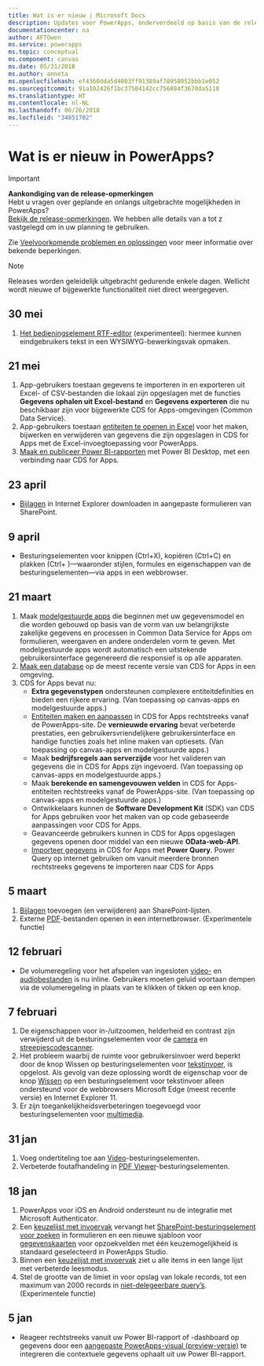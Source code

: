```yaml
---
title: Wat is er nieuw | Microsoft Docs
description: Updates voor PowerApps, onderverdeeld op basis van de releasedatum
documentationcenter: na
author: AFTOwen
ms.service: powerapps
ms.topic: conceptual
ms.component: canvas
ms.date: 05/21/2018
ms.author: anneta
ms.openlocfilehash: ef4360dda5d4003ff91389af78958052bbb1e052
ms.sourcegitcommit: 91a102426f1bc37504142cc756884f3670da5110
ms.translationtype: HT
ms.contentlocale: nl-NL
ms.lasthandoff: 06/26/2018
ms.locfileid: "34851702"
---
```

# <a name="whats-new-in-powerapps"></a>Wat is er nieuw in PowerApps?
> [!IMPORTANT]
> **Aankondiging van de release-opmerkingen**<br>
> Hebt u vragen over geplande en onlangs uitgebrachte mogelijkheden in PowerApps?<br>
[Bekijk de release-opmerkingen](https://docs.microsoft.com/en-us/business-applications-release-notes/april18/powerapps/overview). We hebben alle details van a tot z vastgelegd om in uw planning te gebruiken.

Zie [Veelvoorkomende problemen en oplossingen](common-issues-and-resolutions.md) voor meer informatie over bekende beperkingen.

> [!NOTE]
> Releases worden geleidelijk uitgebracht gedurende enkele dagen. Wellicht wordt nieuwe of bijgewerkte functionaliteit niet direct weergegeven.

## <a name="may-30"></a>30 mei
1. [Het bedieningselement RTF-editor](controls/control-richtexteditor.md) (experimenteel): hiermee kunnen eindgebruikers tekst in een WYSIWYG-bewerkingsvak opmaken. 

## <a name="may-21"></a>21 mei
1. App-gebruikers toestaan gegevens te importeren in en exporteren uit Excel- of CSV-bestanden die lokaal zijn opgeslagen met de functies **Gegevens ophalen uit Excel-bestand** en **Gegevens exporteren** die nu beschikbaar zijn voor bijgewerkte CDS for Apps-omgevingen (Common Data Service). 
1. App-gebruikers toestaan [entiteiten te openen in Excel](../common-data-service/data-platform-excel-addin.md) voor het maken, bijwerken en verwijderen van gegevens die zijn opgeslagen in CDS for Apps met de Excel-invoegtoepassing voor PowerApps. 
1. [Maak en publiceer Power BI-rapporten](../common-data-service/data-platform-powerbi-connector.md) met Power BI Desktop, met een verbinding naar CDS for Apps. 

## <a name="april-23"></a>23 april
* [Bijlagen](controls/control-attachments.md) in Internet Explorer downloaden in aangepaste formulieren van SharePoint.

## <a name="april-9"></a>9 april
* Besturingselementen voor knippen (Ctrl+X), kopiëren (Ctrl+C) en plakken (Ctrl+ )&mdash;waaronder stijlen, formules en eigenschappen van de besturingselementen&mdash;via apps in een webbrowser.

## <a name="march-21"></a>21 maart
1. Maak [modelgestuurde apps](../model-driven-apps/model-driven-app-overview.md) die beginnen met uw gegevensmodel en die worden gebouwd op basis van de vorm van uw belangrijkste zakelijke gegevens en processen in Common Data Service for Apps om formulieren, weergaven en andere onderdelen vorm te geven. Met modelgestuurde apps wordt automatisch een uitstekende gebruikersinterface gegenereerd die responsief is op alle apparaten.
2. [Maak een database](../../administrator/create-database.md) op de meest recente versie van CDS for Apps in een omgeving.
3. CDS for Apps bevat nu:
    - **Extra gegevenstypen** ondersteunen complexere entiteitdefinities en bieden een rijkere ervaring. (Van toepassing op canvas-apps en modelgestuurde apps.)
    - [Entiteiten maken en aanpassen](../common-data-service/data-platform-create-entity.md) in CDS for Apps rechtstreeks vanaf de PowerApps-site. De **vernieuwde ervaring** bevat verbeterde prestaties, een gebruikersvriendelijkere gebruikersinterface en handige functies zoals het inline maken van optiesets. (Van toepassing op canvas-apps en modelgestuurde apps.)
    - Maak **bedrijfsregels aan serverzijde** voor het valideren van gegevens die in CDS for Apps zijn ingevoerd. (Van toepassing op canvas-apps en modelgestuurde apps.)
    - Maak **berekende en samengevouwen velden** in CDS for Apps-entiteiten rechtstreeks vanaf de PowerApps-site. (Van toepassing op canvas-apps en modelgestuurde apps.)  
    - Ontwikkelaars kunnen de **Software Development Kit** (SDK) van CDS for Apps gebruiken voor het maken van op code gebaseerde aanpassingen voor CDS for Apps.
    - Geavanceerde gebruikers kunnen in CDS for Apps opgeslagen gegevens openen door middel van een nieuwe **OData-web-API**.
    - [Importeer gegevens](../common-data-service/data-platform-cds-newentity-pq.md) in CDS for Apps met **Power Query**. Power Query op internet gebruiken om vanuit meerdere bronnen rechtstreeks gegevens te importeren naar CDS for Apps

## <a name="march-5"></a>5 maart
1. [Bijlagen](controls/control-attachments.md) toevoegen (en verwijderen) aan SharePoint-lijsten.
2. Externe [PDF](controls/control-pdf-viewer.md)-bestanden openen in een internetbrowser. (Experimentele functie)

## <a name="feb-12"></a>12 februari
* De volumeregeling voor het afspelen van ingesloten [video-](controls/control-audio-video.md) en [audiobestanden](controls/control-audio-video.md) is nu inline. Gebruikers moeten geluid voortaan dempen via de volumeregeling in plaats van te klikken of tikken op een knop.

## <a name="feb-7"></a>7 februari
1. De eigenschappen voor in-/uitzoomen, helderheid en contrast zijn verwijderd uit de besturingselementen voor de [camera](controls/control-camera.md) en [streepjescodescanner](controls/control-barcodescanner.md).
2. Het probleem waarbij de ruimte voor gebruikersinvoer werd beperkt door de knop Wissen op besturingselementen voor [tekstinvoer](controls/control-text-input.md), is opgelost. Als gevolg van deze oplossing wordt de eigenschap voor de knop [Wissen](controls/control-text-input.md#additional-properties) op een besturingselement voor tekstinvoer alleen ondersteund voor de webbrowsers Microsoft Edge (meest recente versie) en Internet Explorer 11.
3. Er zijn toegankelijkheidsverbeteringen toegevoegd voor besturingselementen voor [multimedia](add-images-pictures-audio-video.md).

## <a name="jan-31"></a>31 jan
1. Voeg ondertiteling toe aan [Video](controls/control-audio-video.md)-besturingselementen.
2. Verbeterde foutafhandeling in [PDF Viewer](controls/control-pdf-viewer.md)-besturingselementen.

## <a name="jan-18"></a>18 jan
1. PowerApps voor iOS en Android ondersteunt nu de integratie met Microsoft Authenticator.
2. Een [keuzelijst met invoervak](controls/control-combo-box.md) vervangt het [SharePoint-besturingselement voor zoeken](sharepoint-lookup-fields.md) in formulieren en een nieuwe sjabloon voor [gegevenskaarten](working-with-cards.md) voor opzoekvelden met één keuzemogelijkheid is standaard geselecteerd in PowerApps Studio.
3. Binnen een [keuzelijst met invoervak](controls/control-combo-box.md) ziet u alle items in een lange lijst met verbeterde leesmodus.
4. Stel de grootte van de limiet in voor opslag van lokale records, tot een maximum van 2000 records in [niet-delegeerbare query’s](delegation-overview.md#non-delegable-limits). (Experimentele functie)

## <a name="jan-5"></a>5 jan
* Reageer rechtstreeks vanuit uw Power BI-rapport of -dashboard op gegevens door een [aangepaste PowerApps-visual (preview-versie)](https://powerapps.microsoft.com/blog/powerbi-powerapps-visual/) te integreren die contextuele gegevens ophaalt uit uw Power BI-rapport.
